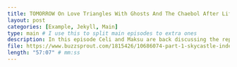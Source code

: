 ```yaml
---
title: TOMORROW On Love Triangles With Ghosts And The Chaebol After Life
layout: post
categories: [Example, Jekyll, Main]
type: main # I use this to split main episodes to extra ones
description: In this episode Celi and Maksu are back discussing the representation of after life and supernatural beings in Korean dramas, such as Hotel del Luna, Tomorrow, Uncanny Counter, and Goblin/The Guardian Great And Lonely God. They are pondering over how the after life often seems to be represented as a cooperation or bureaucracy that deals with the fates of souls just like any other product is dealt with here on earth. We also touch upon some philosophical ideas behind concepts of life and death and morality. 
file: https://www.buzzsprout.com/1815426/10686074-part-1-skycastle-indeed-we-all-lie.mp3 #Link to your .mp3 file
length: "57:07" # mm:ss
---
```

